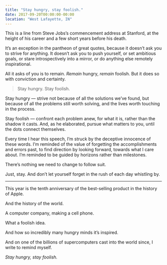 ```yaml
---
title: "Stay hungry, stay foolish."
date: 2017-09-20T00:00:00-00:00
location: "West Lafayette, IN"
---
```


This is a line from Steve Jobs’s commencement address at Stanford, at the height of his career and a few short years before his death.

It’s an exception in the pantheon of great quotes, because it doesn’t ask you to strive for anything. It doesn’t ask you to push yourself, or set ambitious goals, or stare introspectively into a mirror, or do anything else remotely inspirational.

All it asks of you is to remain. _Remain_ hungry, _remain_ foolish. But it does so with conviction and certainty.

>Stay hungry. Stay foolish.

Stay hungry — strive not because of all the solutions we’ve found, but because of all the problems still worth solving, and the lives worth touching in the process.

Stay foolish — confront each problem anew, for what it is, rather than the shadow it casts. And, as he elaborated, pursue what matters to you, until the dots connect themselves.

Every time I hear this speech, I’m struck by the deceptive innocence of these words. I’m reminded of the value of forgetting the accomplishments and errors past, to find direction by looking forward, towards what I care about. I’m reminded to be guided by horizons rather than milestones.

There’s nothing we need to change to follow suit.

Just, stay. And don’t let yourself forget in the rush of each day whistling by.

---

This year is the tenth anniversary of the best-selling product in the history of Apple.

And the history of the world.

A computer company, making a cell phone.

What a foolish idea.

And how so incredibly many hungry minds it’s inspired.

And on one of the billions of supercomputers cast into the world since, I write to remind myself.

_Stay hungry, stay foolish._
